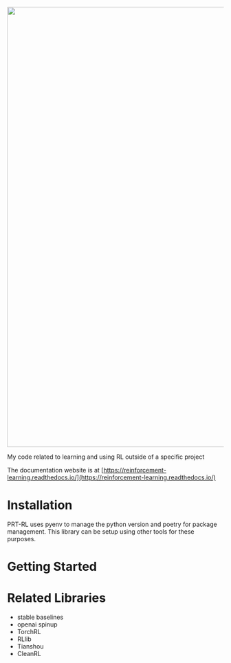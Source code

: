 <p align="center">
<picture>
<img src="docs/_static/prt-rl-logo-title.png" width="1024" style="max-width: 100%;">
</picture>
</p>

My code related to learning and using RL outside of a specific project

The documentation website is at [https://reinforcement-learning.readthedocs.io/](https://reinforcement-learning.readthedocs.io/)

# Installation
PRT-RL uses pyenv to manage the python version and poetry for package management. This library can be setup using other tools for these purposes.


# Getting Started

# Related Libraries
* stable baselines
* openai spinup
* TorchRL
* RLlib
* Tianshou
* CleanRL